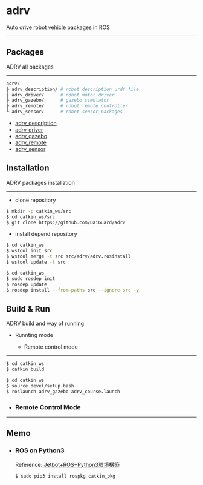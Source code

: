 # adrv

Auto drive robot vehicle packages in ROS

----------------------------------------

## Packages

ADRV all packages

----------------------------------------

```bash
adrv/
├ adrv_description/ # robot description urdf file
├ adrv_driver/      # robot motor driver
├ adrv_gazebo/      # gazebo simulator
├ adrv_remote/      # robot remote controller
└ adrv_sensor/      # robot sensor packages

```

- [adrv_description](https://github.com/DaiGuard/adrv/adrv_description)
- [adrv_driver](https://github.com/DaiGuard/adrv/adrv_driver)
- [adrv_gazebo](https://github.com/DaiGuard/adrv/adrv_gazebo)
- [adrv_remote](https://github.com/DaiGuard/adrv/adrv_remote)
- [adrv_sensor](https://github.com/DaiGuard/adrv/adrv_sensor)

## Installation

ADRV packages installation

----------------------------------------

* clone repository

```bash
$ mkdir -p catkin_ws/src
$ cd catkin_ws/src
$ git clone https://github.com/DaiGuard/adrv
```

* install depend repository

```bash
$ cd catkin_ws
$ wstool init src
$ wstool merge -t src src/adrv/adrv.rosinstall
$ wstool update -t src
```

```bash
$ cd catkin_ws
$ sudo rosdep init
$ rosdep update
$ rosdep install --from-paths src --ignore-src -y
```

## Build & Run

ADRV build and way of running

* Runnting mode

  - Remote control mode

----------------------------------------

```bash
$ cd catkin_ws
$ catkin build
```

```bash
$ cd catkin_ws
$ source devel/setup.bash
$ roslaunch adrv_gazebo adrv_course.launch
```

* ### Remote Control Mode

----------------------------------------


## Memo

* ### ROS on Python3

  Reference: [Jetbot+ROS+Python3環境構築](https://masato-ka.hatenablog.com/entry/2019/07/17/065000)

  ```bash
  $ sudo pip3 install rospkg catkin_pkg
  ```